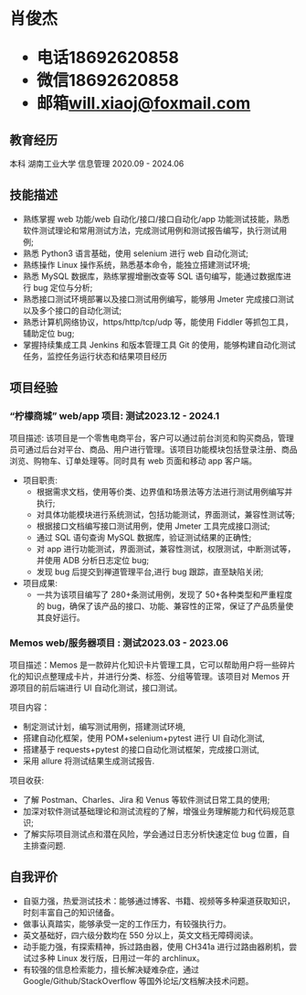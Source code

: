 <h1>
  <span>肖俊杰</span>
  <ul>
    <li><span>电话</span>18692620858</li>
    <li><span>微信</span>18692620858</li>
    <li><span>邮箱</span><a href="mailto:will.xiaoj@foxmail.com">will.xiaoj@foxmail.com</a></li>
  </ul>
</h1>

## 教育经历

本科 湖南工业大学 信息管理 <span class="right">2020.09 - 2024.06</span>

## 技能描述

- 熟练掌握 web 功能/web 自动化/接口/接口自动化/app 功能测试技能，熟悉软件测试理论和常用测试方法，完成测试用例和测试报告编写，执行测试用例;
- 熟悉 Python3 语言基础，使用 selenium 进行 web 自动化测试;
- 熟练操作 Linux 操作系统，熟悉基本命令，能独立搭建测试环境;
- 熟悉 MySQL 数据库，熟练掌握增删改查等 SQL 语句编写，能通过数据库进行 bug 定位与分析;
- 熟悉接口测试环境部署以及接口测试用例编写，能够用 Jmeter 完成接口测试以及多个接口的自动化测试;
- 熟悉计算机网络协议，https/http/tcp/udp 等，能使用 Fiddler 等抓包工具，辅助定位 bug;
- 掌握持续集成工具 Jenkins 和版本管理工具 Git 的使用，能够构建自动化测试任务，监控任务运行状态和结果项目经历

## 项目经验

### “柠檬商城” web/app 项目<span class="role">:&nbsp;测试</span><span class="right">2023.12 - 2024.1</span>

项目描述: 该项目是一个零售电商平台，客户可以通过前台浏览和购买商品，管理员可通过后台对平台、商品、用户进行管理。该项目功能模块包括登录注册、商品浏览、购物车、订单处理等。同时具有 web 页面和移动 app 客户端。

- 项目职责:
  - 根据需求文档，使用等价类、边界值和场景法等方法进行测试用例编写并执行;
  - 对具体功能模块进行系统测试，包括功能测试，界面测试，兼容性测试等;
  - 根据接口文档编写接口测试用例，使用 Jmeter 工具完成接口测试;
  - 通过 SQL 语句查询 MySQL 数据库，验证测试结果的正确性;
  - 对 app 进行功能测试，界面测试，兼容性测试，权限测试，中断测试等，并使用 ADB 分析日志定位 bug;
  - 发现 bug 后提交到禅道管理平台,进行 bug 跟踪，直至缺陷关闭;
- 项目成果:
  - 一共为该项目编写了 280+条测试用例，发现了 50+各种类型和严重程度的 bug，确保了该产品的接口、功能、兼容性的正常，保证了产品质量使其良好运行。

### Memos web/服务器项目 <span class="role">:&nbsp;测试</span><span class="right">2023.03 - 2023.06</span>

项目描述：Memos 是一款碎片化知识卡片管理工具，它可以帮助用户将一些碎片化的知识点整理成卡片，并进行分类、标签、分组等管理。该项目对 Memos 开源项目的前后端进行 UI 自动化测试，接口测试。

项目内容：

- 制定测试计划，编写测试用例，搭建测试环境,
- 搭建自动化框架，使用 POM+selenium+pytest 进行 UI 自动化测试,
- 搭建基于 requests+pytest 的接口自动化测试框架，完成接口测试,
- 采用 allure 将测试结果生成测试报告.

项目收获:

- 了解 Postman、Charles、Jira 和 Venus 等软件测试日常工具的使用;
- 加深对软件测试基础理论和测试流程的了解，增强业务理解能力和代码规范意识;
- 了解实际项目测试点和潜在风险，学会通过日志分析快速定位 bug 位置，自主排查问题.

## 自我评价

- 自驱力强，热爱测试技术：能够通过博客、书籍、视频等多种渠道获取知识，时刻丰富自己的知识储备。
- 做事认真踏实，能够承受一定的工作压力，有较强执行力。
- 英文基础好，四六级分数均在 550 分以上，英文文档无障碍阅读。
- 动手能力强，有探索精神，拆过路由器，使用 CH341a 进行过路由器刷机，尝试过多种 Linux 发行版，日用过一年的 archlinux。
- 有较强的信息检索能力，擅长解决疑难杂症，通过 Google/Github/StackOverflow 等国外论坛/文档解决技术问题。
